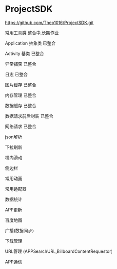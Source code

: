 # ProjectSDK
https://github.com/Theo1016/ProjectSDK.git

常用工具类 整合中,长期作业

Application 抽象类 已整合

Activity 基类 已整合

异常捕获  已整合

日志   已整合
 
图片缓存 已整合

内存管理 已整合 

数据缓存 已整合

数据请求前后封装 已整合

网络请求 已整合

json解析 

下拉刷新

横向滑动

侧边栏

常用动画 

常用适配器

数据统计  

APP更新

百度地图

广播(数据同步)

下载管理

URL管理 (APPSearchURL,BillboardContentRequestor)

APP通信 


